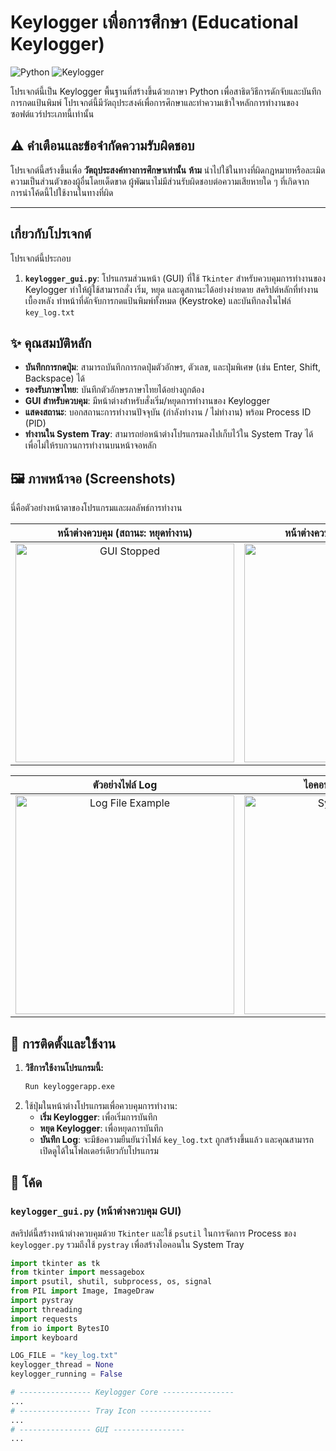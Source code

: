 # Keylogger เพื่อการศึกษา (Educational Keylogger)

![Python](https://img.shields.io/badge/python-3.8+-blue.svg)
![Keylogger](https://img.shields.io/badge/Keylogger-8A2BE2)

โปรเจกต์นี้เป็น Keylogger พื้นฐานที่สร้างขึ้นด้วยภาษา Python เพื่อสาธิตวิธีการดักจับและบันทึกการกดแป้นพิมพ์ โปรเจกต์นี้มีวัตถุประสงค์เพื่อการศึกษาและทำความเข้าใจหลักการทำงานของซอฟต์แวร์ประเภทนี้เท่านั้น

## ⚠️ คำเตือนและข้อจำกัดความรับผิดชอบ

โปรเจกต์นี้สร้างขึ้นเพื่อ **วัตถุประสงค์ทางการศึกษาเท่านั้น** **ห้าม** นำไปใช้ในทางที่ผิดกฎหมายหรือละเมิดความเป็นส่วนตัวของผู้อื่นโดยเด็ดขาด ผู้พัฒนาไม่มีส่วนรับผิดชอบต่อความเสียหายใด ๆ ที่เกิดจากการนำโค้ดนี้ไปใช้งานในทางที่ผิด

---

## เกี่ยวกับโปรเจกต์

โปรเจกต์นี้ประกอบ
1.  **`keylogger_gui.py`**: โปรแกรมส่วนหน้า (GUI) ที่ใช้ `Tkinter` สำหรับควบคุมการทำงานของ Keylogger ทำให้ผู้ใช้สามารถสั่ง เริ่ม, หยุด และดูสถานะได้อย่างง่ายดาย สคริปต์หลักที่ทำงานเบื้องหลัง ทำหน้าที่ดักจับการกดแป้นพิมพ์ทั้งหมด (Keystroke) และบันทึกลงในไฟล์ `key_log.txt`

## ✨ คุณสมบัติหลัก

-   **บันทึกการกดปุ่ม**: สามารถบันทึกการกดปุ่มตัวอักษร, ตัวเลข, และปุ่มพิเศษ (เช่น Enter, Shift, Backspace) ได้
-   **รองรับภาษาไทย**: บันทึกตัวอักษรภาษาไทยได้อย่างถูกต้อง
-   **GUI สำหรับควบคุม**: มีหน้าต่างสำหรับสั่งเริ่ม/หยุดการทำงานของ Keylogger
-   **แสดงสถานะ**: บอกสถานะการทำงานปัจจุบัน (กำลังทำงาน / ไม่ทำงาน) พร้อม Process ID (PID)
-   **ทำงานใน System Tray**: สามารถย่อหน้าต่างโปรแกรมลงไปเก็บไว้ใน System Tray ได้ เพื่อไม่ให้รบกวนการทำงานบนหน้าจอหลัก

## 🖼️ ภาพหน้าจอ (Screenshots)

นี่คือตัวอย่างหน้าตาของโปรแกรมและผลลัพธ์การทำงาน

| หน้าต่างควบคุม (สถานะ: หยุดทำงาน) | หน้าต่างควบคุม (สถานะ: กำลังทำงาน) |
| :------------------------------: | :--------------------------------: |
| <!-- Placeholder for image 1: GUI stopped --> <img src="https://img5.pic.in.th/file/secure-sv1/Screenshot-2025-07-29-003251.png" alt="GUI Stopped" width="350"> | <!-- Placeholder for image 2: GUI running --> <img src="https://img5.pic.in.th/file/secure-sv1/Screenshot-2025-07-29-182538.png" alt="GUI Running" width="350"> |

| ตัวอย่างไฟล์ Log | ไอคอนใน System Tray | กล่องข้อความแจ้งเตือน |
| :---------------------------: | :-----------------: | :-----------------: |
| <!-- Placeholder for image 3: Log file example --> <img src="https://img2.pic.in.th/pic/Screenshot-2025-07-29-003530.png" alt="Log File Example" width="350"> | <!-- Placeholder for image 4: Tray icon --> <img src="https://img2.pic.in.th/pic/alert25303e16bd1d6654.png" alt="System Tray Icon" width="350"> | <!-- Placeholder for image 5: Message box --> <img src="https://img5.pic.in.th/file/secure-sv1/Screenshot-2025-07-29-003557.png" alt="Message Box" width="350"> |

## 🚀 การติดตั้งและใช้งาน

1.  **วิธีการใช้งานโปรแกรมนี้:**
    ```bash
    Run keyloggerapp.exe
    ```
2.  ใช้ปุ่มในหน้าต่างโปรแกรมเพื่อควบคุมการทำงาน:
    -   **เริ่ม Keylogger**: เพื่อเริ่มการบันทึก
    -   **หยุด Keylogger**: เพื่อหยุดการบันทึก
    -   **บันทึก Log**: จะมีข้อความยืนยันว่าไฟล์ `key_log.txt` ถูกสร้างขึ้นแล้ว และคุณสามารถเปิดดูได้ในโฟลเดอร์เดียวกับโปรแกรม

## 📝 โค้ด

### `keylogger_gui.py` (หน้าต่างควบคุม GUI)
สคริปต์นี้สร้างหน้าต่างควบคุมด้วย `Tkinter` และใช้ `psutil` ในการจัดการ Process ของ `keylogger.py` รวมถึงใช้ `pystray` เพื่อสร้างไอคอนใน System Tray

```python
import tkinter as tk
from tkinter import messagebox
import psutil, shutil, subprocess, os, signal
from PIL import Image, ImageDraw
import pystray
import threading
import requests
from io import BytesIO
import keyboard

LOG_FILE = "key_log.txt"
keylogger_thread = None
keylogger_running = False

# ---------------- Keylogger Core ----------------
...
# ---------------- Tray Icon ----------------
...
# ---------------- GUI ----------------
...
```
